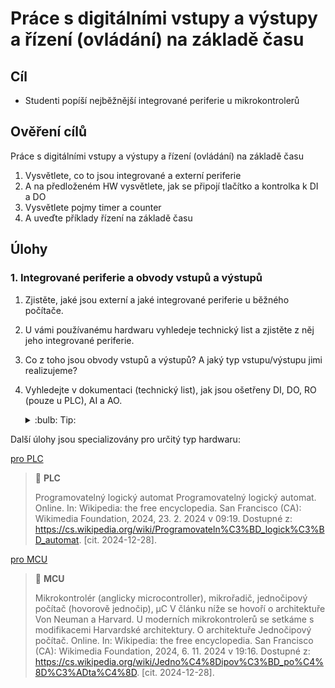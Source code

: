 [Co dodělat ]: #

<!-- cíl -->

<!-- do jiné úlohy přidat jako typy odkazy na info o millis, ticks_ms a interruptu  -->


# Práce s digitálními vstupy a výstupy a řízení (ovládání) na základě času

## Cíl

-	Studenti popíší nejběžnější integrované periferie u mikrokontrolerů


## Ověření cílů

Práce s digitálními vstupy a výstupy a řízení (ovládání) na základě času

1. Vysvětlete, co to jsou integrované a externí periferie
2. A na předloženém HW vysvětlete, jak se připojí tlačítko a kontrolka k DI a DO
3. Vysvětlete pojmy timer a counter
4. A uveďte příklady řízení na základě času


## Úlohy

### 1. Integrované periferie a obvody vstupů a výstupů

1. Zjistěte, jaké jsou externí a jaké integrované periferie u běžného počítače.
2. U vámi používanému hardwaru vyhledeje technický list a zjistěte z něj jeho integrované periferie.
3. Co z toho jsou obvody vstupů a výstupů? A jaký typ vstupu/výstupu jimi realizujeme?
4. Vyhledejte v dokumentaci (technický list), jak jsou ošetřeny DI, DO, RO (pouze u PLC), AI a AO.

    <details>
        <summary> :bulb: Tip: </summary>
            Technický list = datasheet
            K MCU často nalezneme jen výňatky na pár desítek stran, ale některé informace nalezneme pouze v kompletním technickém listu, který mívá několik set stran.
            U modulárních PLC se informace ke vstupům a výstupům dozvýme z technických listů jednotlivých karet.
    </details>



Další úlohy jsou specializovány pro určitý typ hardwaru:

[pro PLC](PLC/ulohy_PLC.md)

> :key: **PLC**
>
> Programovatelný logický automat
> Programovatelný logický automat. Online. In: Wikipedia: the free encyclopedia. San Francisco (CA): Wikimedia Foundation, 2024, 23. 2. 2024 v 09:19. Dostupné z: https://cs.wikipedia.org/wiki/Programovateln%C3%BD_logick%C3%BD_automat. [cit. 2024-12-28].


[pro MCU](MCU/ulohy_MCU.md)

> :key: **MCU**
>
> Mikrokontrolér (anglicky microcontroller), mikrořadič, jednočipový počítač (hovorově jednočip), µC
> V článku níže se hovoří o architektuře Von Neuman a Harvard. U moderních mikrokontrolerů se setkáme s modifikacemi Harvardské architektury. O architektuře 
> Jednočipový počítač. Online. In: Wikipedia: the free encyclopedia. San Francisco (CA): Wikimedia Foundation, 2024, 6. 11. 2024 v 19:16. Dostupné z: https://cs.wikipedia.org/wiki/Jedno%C4%8Dipov%C3%BD_po%C4%8D%C3%ADta%C4%8D. [cit. 2024-12-28].
